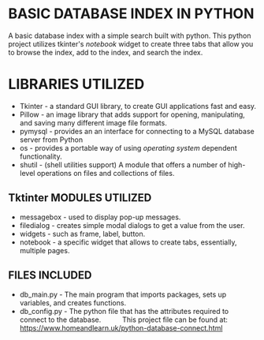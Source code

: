 # BASIC DATABASE INDEX IN PYTHON
A basic database index with a simple search built with python.
This python project utilizes tkinter's *notebook* widget to create three tabs that allow you to browse the index, add to the index, and search the index. 


# LIBRARIES UTILIZED

* Tkinter - a standard GUI library, to create GUI applications fast and easy.
* Pillow - an image library that adds support for opening, manipulating, and saving many different image file formats.
* pymysql - provides an an interface for connecting to a MySQL database server from Python
* os - provides a portable way of using _operating system_ dependent functionality.
* shutil - (shell utilities support) A module that offers a number of high-level operations on files and collections of files.

## Tktinter MODULES UTILIZED
* messagebox - used to display pop-up messages.
* filedialog - creates simple modal dialogs to get a value from the user.
* widgets - such as frame, label, button.
* notebook -  a specific widget that allows to create tabs, essentially, multiple pages. 

## FILES INCLUDED

* db_main.py - The main program that imports packages, sets up variables, and creates functions.
* db_config.py - The python file that has the attributes required to connect to the database. 
&nbsp;
&nbsp;
&nbsp;
&nbsp;
&nbsp;
This project file can be found at:  https://www.homeandlearn.uk/python-database-connect.html
